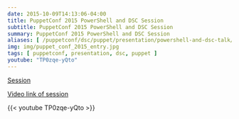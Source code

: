 ```yaml
---
date: 2015-10-09T14:13:06-04:00
title: PuppetConf 2015 PowerShell and DSC Session
subtitle: PuppetConf 2015 PowerShell and DSC Session
summary: PuppetConf 2015 PowerShell and DSC Session
aliases: [ /puppetconf/dsc/puppet/presentation/powershell-and-dsc-talk/ ]
img: img/puppet_conf_2015_entry.jpg
tags: [ puppetconf, presentation, dsc, puppet ]
youtube: "TP0zqe-yQto"
---
```


[Session](http://sched.co/3gxv)

[Video link of session](https://www.youtube.com/watch?v=TP0zqe-yQto&index=50&list=PLV86BgbREluUDlJW_jAqnWPj0THx7eXBA)

{{< youtube TP0zqe-yQto >}}
